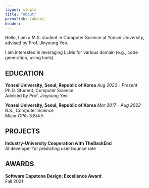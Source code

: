```yaml
---
layout: single
title: "About"
permalink: /about/
header:
---
```


Hello, I am a M.S. student in Computer Science at Yonsei University,  
advised by Prof. Jinyoung Yeo.

I am interested in leveraging LLMs for various domain (e.g., code generation, using tools)

## EDUCATION

**Yonsei University, Seoul, Republic of Korea**  *Aug 2022 - Present*  
Ph.D. Student, Computer Science  
Advised by Prof. Jinyoung Yeo  

**Yonsei University, Seoul, Republic of Korea**  *Mar 2017 - Aug 2022*  
B.S., Computer Science  
Major GPA: 3.8/4.5  

## PROJECTS

**Industry-University Cooperation with TheBackEnd**  
AI developer for predicting user bounce rate

## AWARDS

**Software Capstone Design: Excellence Award**  
Fall 2021

